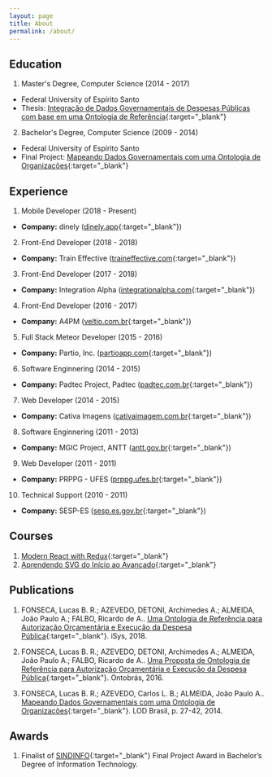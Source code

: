```yaml
---
layout: page
title: About
permalink: /about/
---
```


## Education

1. Master's Degree, Computer Science (2014 - 2017)
+ Federal University of Espírito Santo
+ Thesis: [Integração de Dados Governamentais de Despesas Públicas com base em uma Ontologia de Referência](https://drive.google.com/file/d/0B-RWB54HnvoIY2M1aTUxUGtQQU0/view){:target="_blank"}

2. Bachelor's Degree, Computer Science (2009 - 2014)
+ Federal University of Espírito Santo
+ Final Project: [Mapeando Dados Governamentais com uma Ontologia de Organizações](https://drive.google.com/file/d/0B-RWB54HnvoITjZQWTR5bmZJRDg/view?usp=drive_web){:target="_blank"}

## Experience

1. Mobile Developer (2018 - Present)
+ **Company:** dinely ([dinely.app](https://dinely.app){:target="_blank"})

2. Front-End Developer (2018 - 2018)
+ **Company:** Train Effective ([traineffective.com](https://traineffective.com){:target="_blank"})

3. Front-End Developer (2017 - 2018)
+ **Company:** Integration Alpha ([integrationalpha.com](https://integrationalpha.com){:target="_blank"})

4. Front-End Developer (2016 - 2017)
+ **Company:** A4PM ([veltio.com.br](http://veltio.com.br/){:target="_blank"})

5. Full Stack Meteor Developer (2015 - 2016)
+ **Company:** Partio, Inc. ([partioapp.com](http://partioapp.com){:target="_blank"})

6. Software Enginnering (2014 - 2015)
+ **Company:** Padtec Project, Padtec ([padtec.com.br](http://www.padtec.com.br/){:target="_blank"})

7. Web Developer (2014 - 2015)
+ **Company:** Cativa Imagens ([cativaimagem.com.br](http://www.cativaimagem.com.br/){:target="_blank"})

8. Software Enginnering (2011 - 2013)
+ **Company:** MGIC Project, ANTT ([antt.gov.br](http://www.antt.gov.br/){:target="_blank"})

9. Web Developer (2011 - 2011)
+ **Company:** PRPPG - UFES ([prppg.ufes.br](http://www.prppg.ufes.br/){:target="_blank"})

10. Technical Support (2010 - 2011)
+ **Company:** SESP-ES ([sesp.es.gov.br](http://www.sesp.es.gov.br/){:target="_blank"})

## Courses

1. [Modern React with Redux](https://ude.my/UC-U1MKJSBS){:target="_blank"}
2. [Aprendendo SVG do Início ao Avançado](https://goo.gl/yrX6g3){:target="_blank"}

## Publications

1. FONSECA, Lucas B. R.; AZEVEDO, DETONI, Archimedes A.; ALMEIDA, João Paulo A.; FALBO, Ricardo de A.. [Uma Ontologia de Referência para Autorização Orçamentária e Execução da Despesa Pública](https://lucasbassetti.com.br/assets/pdf/Uma_Ontologia_de_Referencia_para_Autorizacao_Orcamentaria_e_Execucao_da_Despesa_Publica.pdf){:target="_blank"}. iSys, 2018.

2. FONSECA, Lucas B. R.; AZEVEDO, DETONI, Archimedes A.; ALMEIDA, João Paulo A.; FALBO, Ricardo de A.. [Uma Proposta de Ontologia de Referência para Autorização Orçamentária e Execução da Despesa Pública](https://lucasbassetti.com.br/assets/pdf/Uma_Proposta_de_Ontologia_de_Referencia_para_Autorizacao_Orcamentaria_e_Execucao_da_Despesa_Publica.pdf){:target="_blank"}. Ontobrás, 2016.

3. FONSECA, Lucas B. R.; AZEVEDO, Carlos L. B.; ALMEIDA, João Paulo A.. [Mapeando Dados Governamentais com uma Ontologia de Organizações](https://lucasbassetti.com.br/assets/pdf/Mapeando_Dados_Governamentais_com_uma_Ontologia_de_Organizacoes.pdf){:target="_blank"}. LOD Brasil, p. 27-42, 2014.

## Awards

1. Finalist of [SINDINFO](http://www.sindinfo.com.br/){:target="_blank"} Final Project Award in Bachelor’s Degree of Information Technology.
